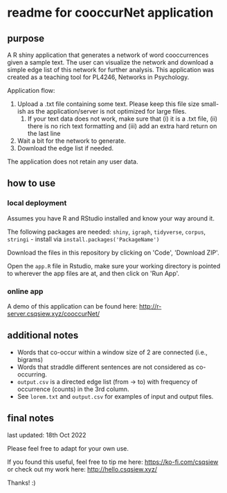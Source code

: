 # readme for cooccurNet application

## purpose

A R shiny application that generates a network of word cooccurrences given a sample text. The user can visualize the network and download a simple edge list of this network for further analysis. This application was created as a teaching tool for PL4246, Networks in Psychology. 

Application flow: 

1. Upload a .txt file containing some text. Please keep this file size small-ish as the application/server is not optimized for large files. 
   1. If your text data does not work, make sure that (i) it is a .txt file,  (ii) there is no rich text formatting and (iii) add an extra hard return on the last line
2. Wait a bit for the network to generate. 
3. Download the edge list if needed. 

The application does not retain any user data. 

## how to use

### local deployment

Assumes you have R and RStudio installed and know your way around it. 

The following packages are needed: `shiny`, `igraph`, `tidyverse`, `corpus`, `stringi` - install via `install.packages('PackageName')`

Download the files in this repository by clicking on 'Code', 'Download ZIP'.

Open the `app.R` file in Rstudio, make sure your working directory is pointed to wherever the app files are at, and then click on 'Run App'. 

### online app 

A demo of this application can be found here: http://r-server.csqsiew.xyz/cooccurNet/ 

## additional notes 

- Words that co-occur within a window size of 2 are connected (i.e., bigrams) 
- Words that straddle different sentences are not considered as co-occurring.  
- `output.csv` is a directed edge list (from -> to) with frequency of occurrence (counts) in the 3rd column.  
- See `lorem.txt` and `output.csv` for examples of input and output files.

## final notes

last updated: 18th Oct 2022 

Please feel free to adapt for your own use. 

If you found this useful, feel free to tip me here: https://ko-fi.com/csqsiew or check out my work here: http://hello.csqsiew.xyz/ 

Thanks! :)

